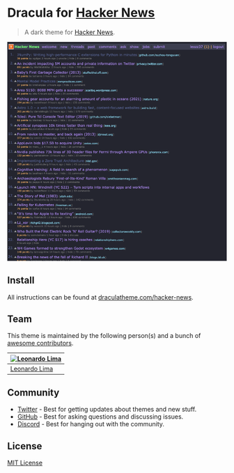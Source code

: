 # Dracula for [Hacker News](https://news.ycombinator.com/)

> A dark theme for [Hacker News](https://news.ycombinator.com/).

![Screenshot](./screenshot.png)

## Install

All instructions can be found at [draculatheme.com/hacker-news](https://draculatheme.com/hacker-news).

## Team

This theme is maintained by the following person(s) and a bunch of [awesome contributors](https://github.com/dracula/foobar/graphs/contributors).

| [![Leonardo Lima](https://github.com/leozz37.png?size=100)](https://github.com/leozz37) |
| --------------------------------------------------------------------------------------- |
| [Leonardo Lima](https://github.com/leozz37)                                             |

## Community

- [Twitter](https://twitter.com/draculatheme) - Best for getting updates about themes and new stuff.
- [GitHub](https://github.com/dracula/dracula-theme/discussions) - Best for asking questions and discussing issues.
- [Discord](https://draculatheme.com/discord-invite) - Best for hanging out with the community.

## License

[MIT License](./LICENSE)

